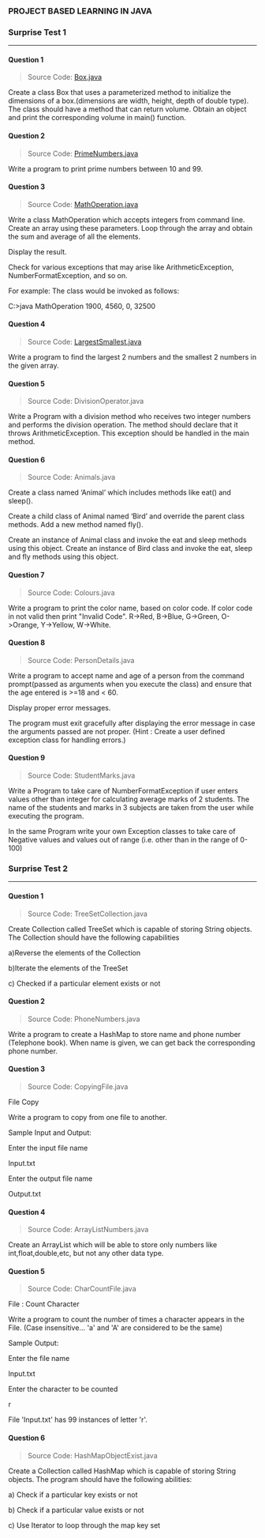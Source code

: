 ### PROJECT BASED LEARNING IN JAVA 

### Surprise Test 1
--------------------

#### Question 1

> Source Code: [Box.java](https://github.com/Umesh-01/Java/blob/main/Test/Box.java)

Create a class Box that uses a parameterized method to initialize the dimensions of a box.(dimensions are width, height, depth of double type). The class should have a method that can return volume. Obtain an object and print the corresponding volume in main() function.

#### Question 2

> Source Code: [PrimeNumbers.java](https://github.com/Umesh-01/Java/blob/main/Test/PrimeNumbers.java)

Write a program to print prime numbers between 10 and 99.

#### Question 3

> Source Code: [MathOperation.java](https://github.com/Umesh-01/Java/blob/main/Test/MathOperation.java)

Write a class MathOperation which accepts integers from command line. Create an array using these parameters. Loop through the array and obtain the sum and average of all the elements.

Display the result.

Check for various exceptions that may arise like ArithmeticException, NumberFormatException, and so on.

For example: The class would be invoked as follows:

C:>java MathOperation 1900, 4560, 0, 32500

#### Question 4

> Source Code: [LargestSmallest.java](https://github.com/Umesh-01/Java/blob/main/Test/LargestSmallest.java)

Write a program to find the largest 2 numbers and the smallest 2 numbers in the given array.

#### Question 5

> Source Code: DivisionOperator.java

Write a Program with a division method who receives two integer numbers and performs the division operation. The method should declare that it throws ArithmeticException. This exception should be handled in the main method.

#### Question 6

> Source Code: Animals.java

Create a class named ‘Animal’ which includes methods like eat() and sleep().

Create a child class of Animal named ‘Bird’ and override the parent class methods. Add a new method named fly().

Create an instance of Animal class and invoke the eat and sleep methods using this object. Create an instance of Bird class and invoke the eat, sleep and fly methods using this object.

#### Question 7

> Source Code: Colours.java

Write a program to print the color name, based on color code. If color code in not valid then print "Invalid Code". R->Red, B->Blue, G->Green, O->Orange, Y->Yellow, W->White.

#### Question 8

> Source Code: PersonDetails.java

Write a program to accept name and age of a person from the command prompt(passed as arguments when you execute the class) and ensure that the age entered is >=18 and < 60.

Display proper error messages.

The program must exit gracefully after displaying the error message in case the arguments passed are not proper. (Hint : Create a user defined exception class for handling errors.)

#### Question 9

> Source Code: StudentMarks.java

Write a Program to take care of NumberFormatException if user enters values other than integer for calculating average marks of 2 students. The name of the students and marks in 3 subjects are taken from the user while executing the program.

In the same Program write your own Exception classes to take care of Negative values and values out of range (i.e. other than in the range of 0-100)


### Surprise Test 2
--------------------

#### Question 1

> Source Code: TreeSetCollection.java

Create Collection called TreeSet which is capable of storing String objects. The Collection should have the following capabilities

a)Reverse the elements of the Collection 

b)Iterate the elements of the TreeSet 

c) Checked if a particular element exists or not

#### Question 2

> Source Code: PhoneNumbers.java

Write a program to create a HashMap to store name and phone number (Telephone book). When name is given, we can get back the corresponding phone number.

#### Question 3

> Source Code: CopyingFile.java

File Copy

Write a program to copy from one file to another.

 

Sample Input and Output:

Enter the input file name

Input.txt

Enter the output file name

Output.txt

#### Question 4

> Source Code: ArrayListNumbers.java

Create an ArrayList which will be able to store only numbers like int,float,double,etc, but not any other data type.

#### Question 5

> Source Code: CharCountFile.java 

File : Count Character

Write a program to count the number of times a character appears in the File. (Case insensitive... 'a' and 'A' are considered to be the same)

 

Sample Output:

Enter the file name

Input.txt

Enter the character to be counted

r

File 'Input.txt' has 99 instances of letter 'r'.

#### Question 6

> Source Code: HashMapObjectExist.java

Create a Collection called HashMap which is capable of storing String objects. The program should have the following abilities:

a) Check if a particular key exists or not 

b) Check if a particular value exists or not 

c) Use Iterator to loop through the map key set
